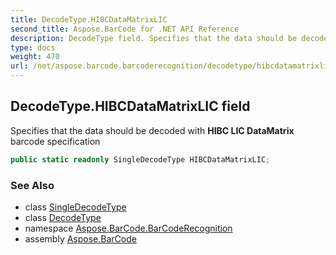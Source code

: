 ```yaml
---
title: DecodeType.HIBCDataMatrixLIC
second_title: Aspose.BarCode for .NET API Reference
description: DecodeType field. Specifies that the data should be decoded with HIBC LIC DataMatrix barcode specification
type: docs
weight: 470
url: /net/aspose.barcode.barcoderecognition/decodetype/hibcdatamatrixlic/
---
```

## DecodeType.HIBCDataMatrixLIC field

Specifies that the data should be decoded with **HIBC LIC DataMatrix** barcode specification

```csharp
public static readonly SingleDecodeType HIBCDataMatrixLIC;
```

### See Also

* class [SingleDecodeType](../../singledecodetype/)
* class [DecodeType](../)
* namespace [Aspose.BarCode.BarCodeRecognition](../../decodetype/)
* assembly [Aspose.BarCode](../../../)


